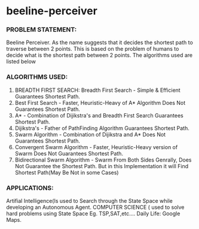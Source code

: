 # beeline-perceiver


<h3>PROBLEM STATEMENT:</h3>

Beeline Perceiver. As the name suggests that it decides the shortest path to traverse between 2 points. This is based on the problem of humans to decide what is the shortest path between 2 points. The algorithms used are listed below

<h3>ALGORITHMS USED:</h3>

1) BREADTH FIRST SEARCH: Breadth First Search - Simple & Efficient Guarantees Shortest Path.<br>
2) Best First Search - Faster, Heuristic-Heavy of A* Algorithm Does Not Guarantees Shortest Path.<br>
3) A* - Combination of Dijikstra's and Breadth First Search Guarantees Shortest Path.<br>
4) Dijikstra's - Father of PathFinding Algorithm Guarantees Shortest Path.<br>
5) Swarm Algorithm - Combination of Dijikstra and A* Does Not Guarantees Shortest Path.<br>
6) Convergent Swarm Algorithm - Faster, Heuristic-Heavy version of Swarm Does Not Guarantees Shortest Path.<br>
7) Bidirectional Swarm Algorithm - Swarm From Both Sides Genrally, Does Not Guarantee the Shortest Path. But in this Implementation it will Find Shortest Path(May Be Not in some Cases)<br>

<h3>APPLICATIONS:</h3>

Artifial Intelligence(Is used to Search through the State Space while developing an Autonomous Agent.
COMPUTER SCIENCE ( used to solve hard problems using State Space Eg. TSP,SAT,etc....
Daily Life: Google Maps.
